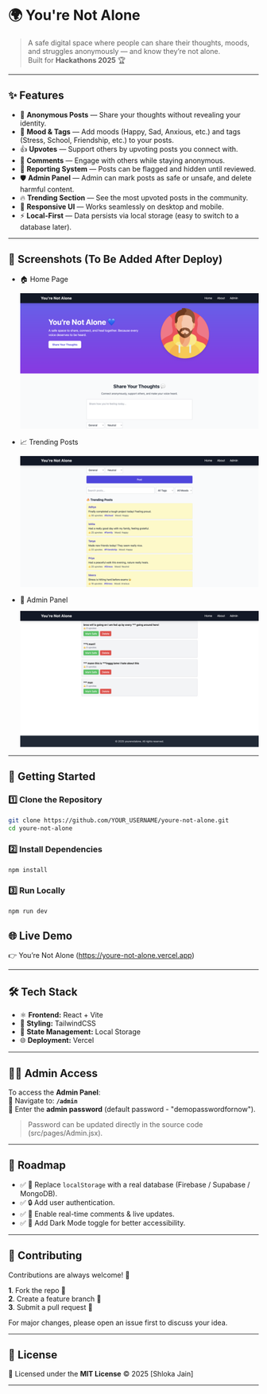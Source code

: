# 🌍 You're Not Alone

> A safe digital space where people can share their thoughts, moods, and struggles anonymously — and know they’re not alone.  
Built for **Hackathons 2025** 🏆  

---

## ✨ Features

- 📝 **Anonymous Posts** — Share your thoughts without revealing your identity.  
- 💭 **Mood & Tags** — Add moods (Happy, Sad, Anxious, etc.) and tags (Stress, School, Friendship, etc.) to your posts.  
- 👍 **Upvotes** — Support others by upvoting posts you connect with.  
- 💬 **Comments** — Engage with others while staying anonymous.  
- 🚩 **Reporting System** — Posts can be flagged and hidden until reviewed.  
- 🛡️ **Admin Panel** — Admin can mark posts as safe or unsafe, and delete harmful content.  
- 🔥 **Trending Section** — See the most upvoted posts in the community.  
- 📱 **Responsive UI** — Works seamlessly on desktop and mobile.  
- ⚡ **Local-First** — Data persists via local storage (easy to switch to a database later).  

---

## 📸 Screenshots (To Be Added After Deploy)

- 🏠 Home Page
  
  ![Home Screenshot](./screenshots/home.png)

- 📈 Trending Posts
  
  ![Trending Screenshot](./screenshots/trending.png)

- 🚩 Admin Panel
  
  ![Admin Screenshot](./screenshots/admin.png)

---

## 🚀 Getting Started

### 1️⃣ Clone the Repository
```bash
git clone https://github.com/YOUR_USERNAME/youre-not-alone.git
cd youre-not-alone
```

### 2️⃣ Install Dependencies
```bash
npm install
```

### 3️⃣ Run Locally
```bash
npm run dev
```

## 🌐 Live Demo

👉 You’re Not Alone (https://youre-not-alone.vercel.app)

---

## 🛠️ Tech Stack

- ⚛️ **Frontend:** React + Vite  
- 🎨 **Styling:** TailwindCSS  
- 💾 **State Management:** Local Storage  
- 🌐 **Deployment:** Vercel  

---

## 🧑‍💻 Admin Access

To access the **Admin Panel**:  
🔑 Navigate to: **`/admin`**  
🔐 Enter the **admin password** (default password - "demopasswordfornow").  
> Password can be updated directly in the source code (src/pages/Admin.jsx).
---

## 📌 Roadmap

- ✅ 🔗 Replace `localStorage` with a real database (Firebase / Supabase / MongoDB).  
- ✅ 🔒 Add user authentication.  
- ✅ 💬 Enable real-time comments & live updates.  
- ✅ 🌙 Add Dark Mode toggle for better accessibility.  

---

## 🤝 Contributing

Contributions are always welcome! 🙌  


**1**. Fork the repo 🍴  
**2**. Create a feature branch 🌱  
**3**. Submit a pull request 🚀  


For major changes, please open an issue first to discuss your idea.  

---

## 📜 License

📄 Licensed under the **MIT License** © 2025 [Shloka Jain]  

---


